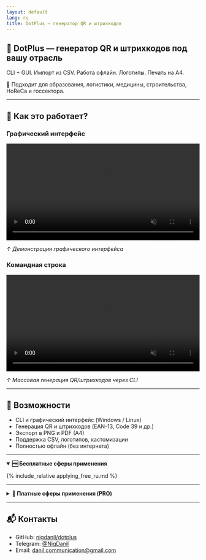 ```yaml
---
layout: default
lang: ru
title: DotPlus — генератор QR и штрихкодов
---
```


## 🧩 DotPlus — генератор QR и штрихкодов под вашу отрасль

CLI + GUI. Импорт из CSV. Работа офлайн. Логотипы. Печать на A4.

🎯 Подходит для образования, логистики, медицины, строительства, HoReCa и госсектора.

---

## 🎥 Как это работает?
### Графический интерфейс
<video loop muted playsinline controls width="100%">
  <source src="/dotplus/assets/video/GUI.mp4" type="video/mp4">
  Ваш браузер не поддерживает воспроизведение видео.
</video>
<p><em>↑ Демонстрация графического интерфейса</em></p>

### Командная строка
<video loop muted playsinline controls width="100%">
  <source src="/dotplus/assets/video/300_QR-Codes.mp4" type="video/mp4">
  Ваш браузер не поддерживает воспроизведение видео.
</video>
<p><em>↑ Массовая генерация QR/штрихкодов через CLI</em></p>

---

## 🚀 Возможности

- CLI и графический интерфейс (Windows / Linux)
- Генерация QR и штрихкодов (EAN-13, Code 39 и др.)
- Экспорт в PNG и PDF (A4)
- Поддержка CSV, логотипов, кастомизации
- Полностью офлайн (без интернета)

---

<details open>
<summary><strong>🆓 Бесплатные сферы применения</strong></summary>

{% include_relative applying_free_ru.md %}

</details>

---

<details>
<summary><strong>💼 Платные сферы применения (PRO)</strong></summary>

{% include_relative applying_pro_ru.md %}

</details>

---
## 📬 Контакты

- GitHub: [nigdanil/dotplus](https://github.com/nigdanil/dotplus)
- Telegram: [@NigDanil](https://t.me/NigDanil)
- Email: danil.communication@gmail.com
